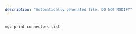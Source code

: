 ```yaml
---
description: "Automatically generated file. DO NOT MODIFY"
---
```


```cli

mgc print connectors list

```